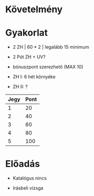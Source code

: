 # Követelmény

# Gyakorlat

- 2 ZH | 60 * 2 | legalább 15 minimum

- 2 Pót ZH + UV?

- bónuszpont szerezhető (MAX 10)

- ZH I: 6 hét környéke

- ZH II: ?

| Jegy | Pont  |
|---|-----|
| 1 | 20  |
| 2 | 40  |
| 3 | 60  |
| 4 | 80  |
| 5 | 100 |

# Előadás

- Katalógus nincs

- Irásbeli vizsga